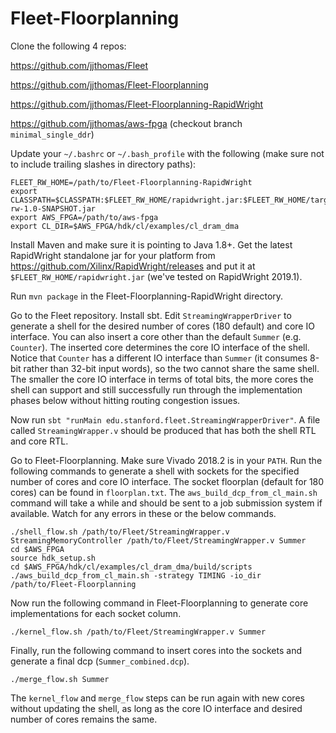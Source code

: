 # Fleet-Floorplanning

Clone the following 4 repos:

https://github.com/jjthomas/Fleet

https://github.com/jjthomas/Fleet-Floorplanning

https://github.com/jjthomas/Fleet-Floorplanning-RapidWright

https://github.com/jjthomas/aws-fpga (checkout branch `minimal_single_ddr`)

Update your `~/.bashrc` or `~/.bash_profile` with the following (make sure not to include trailing slashes in directory paths):

```
FLEET_RW_HOME=/path/to/Fleet-Floorplanning-RapidWright
export CLASSPATH=$CLASSPATH:$FLEET_RW_HOME/rapidwright.jar:$FLEET_RW_HOME/target/fleet-rw-1.0-SNAPSHOT.jar
export AWS_FPGA=/path/to/aws-fpga
export CL_DIR=$AWS_FPGA/hdk/cl/examples/cl_dram_dma
```

Install Maven and make sure it is pointing to Java 1.8+. 
Get the latest RapidWright standalone jar for your platform from https://github.com/Xilinx/RapidWright/releases
and put it at `$FLEET_RW_HOME/rapidwright.jar` (we've tested on RapidWright 2019.1).

Run `mvn package` in the Fleet-Floorplanning-RapidWright directory.

Go to the Fleet repository. Install sbt. Edit `StreamingWrapperDriver` to generate a shell for the desired number of cores (180 default) and core IO interface. You can also insert a core other than the default `Summer` (e.g. `Counter`). The inserted core determines the core IO interface of the shell. Notice that `Counter` has a different IO interface than `Summer` (it consumes 8-bit rather than 32-bit input words), so the two cannot share the same shell. The smaller the core IO interface in terms of total bits, the more cores the shell can support and still successfully run through the implementation phases below without hitting routing congestion issues.

Now run `sbt "runMain edu.stanford.fleet.StreamingWrapperDriver"`. A file called `StreamingWrapper.v` should be produced that has both the shell RTL and core RTL.

Go to Fleet-Floorplanning. Make sure Vivado 2018.2 is in your `PATH`. Run the following commands to generate a shell with sockets for the specified number of cores and core IO interface. The socket floorplan (default for 180 cores) can be found in `floorplan.txt`. The `aws_build_dcp_from_cl_main.sh` command will take a while and should be sent to a job submission system if available. Watch for any errors in these or the below commands.

```
./shell_flow.sh /path/to/Fleet/StreamingWrapper.v StreamingMemoryController /path/to/Fleet/StreamingWrapper.v Summer
cd $AWS_FPGA
source hdk_setup.sh
cd $AWS_FPGA/hdk/cl/examples/cl_dram_dma/build/scripts
./aws_build_dcp_from_cl_main.sh -strategy TIMING -io_dir /path/to/Fleet-Floorplanning
```

Now run the following command in Fleet-Floorplanning to generate core implementations for each socket column.

```
./kernel_flow.sh /path/to/Fleet/StreamingWrapper.v Summer
```

Finally, run the following command to insert cores into the sockets and generate a final dcp (`Summer_combined.dcp`).

```
./merge_flow.sh Summer
```

The `kernel_flow` and `merge_flow` steps can be run again with new cores without updating the shell, as long as the core IO interface and desired number of cores remains the same.
